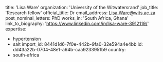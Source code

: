 title: 'Lisa Ware'
organization: 'University of the Witwatersrand'
job_title: 'Research fellow'
official_title: Dr
email_address: Lisa.Ware@wits.ac.za
post_nominal_letters: PhD
works_in: 'South Africa, Ghana'
link_to_biography: 'https://www.linkedin.com/in/lisa-ware-3912119/'
expertise:
  - hypertension
  - salt
import_id: 8441d1d6-7f0e-442b-9fa0-32e594a4e4bb
id: dd43a22b-0704-48e1-a64b-caa9233951b9
country:
  - south-africa
